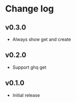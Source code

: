 # Change log

## v0.3.0

- Always show get and create

## v0.2.0

- Support ghq get

## v0.1.0

- Initial release
